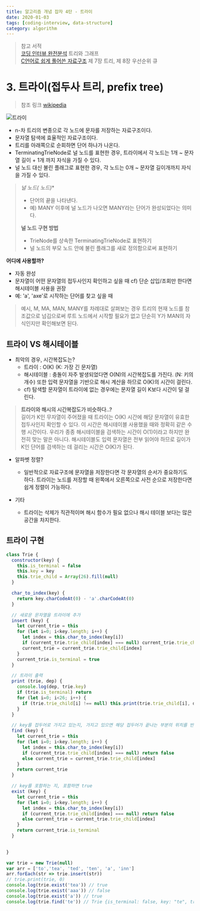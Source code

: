```yaml
---
title: 알고리즘 개념 잡자 4탄 - 트라이
date: 2020-01-03
tags: [coding-interview, data-structure]
category: algorithm
---
```


> 참고 서적<br/>
> [코딩 인터뷰 완전분석](https://www.aladin.co.kr/shop/wproduct.aspx?ItemId=115116545) 트리와 그래프<br/>
> [C언어로 쉽게 풀어쓴 자료구조](http://www.yes24.com/Product/Goods/69750539) 제 7장 트리, 제 8장 우선순위 큐

# 3. 트라이(접두사 트리, prefix tree)
> 참조 링크 [wikipedia](https://en.wikipedia.org/wiki/Trie)

![트라이](/assets/images/2020-01-03-img/4.png)

- n-차 트리의 변종으로 각 노드에 문자를 저장하는 자료구조이다.
- 문자열 탐색에 효율적인 자료구조이다.
- 트리를 아래쪽으로 순회하면 단어 하나가 나온다.
- TerminatingTrieNode로 널 노드를 표현한 경우, 트라이에서 각 노드는 1개 ~ 문자열 길이 + 1개 까지 자식을 가질 수 있다.
- 널 노드 대신 불린 플래그로 표현한 경우, 각 노드는 0개 ~ 문자열 길이개까지 자식을 가질 수 있다.

> **널 노드(* 노드)**
> - 단어의 끝을 나타낸다.
> - 예) MANY 이후에 널 노드가 나오면 MANY라는 단어가 완성되었다는 의미다.
>
> **널 노드 구현 방법**
> - TrieNode를 상속한 TerminatingTrieNode로 표현하기
> - 널 노드의 부모 노드 안에 불린 플래그를 새로 정의함으로써 표현하기

**어디에 사용할까?**
- 자동 완성
- 문자열이 어떤 문자열의 접두사인지 확인하고 싶을 때 <span class="clr-grey">cf) 단순 삽입/조회만 한다면 해시테이블 사용을 권장</span>
- 예: 'a', 'axe'로 시작하는 단어를 찾고 싶을 때

> 예시, M, MA, MAN, MANY를 차례대로 살펴보는 경우 트리의 현재 노드를 참조값으로 넘김으로써 루트 노드에서 시작할 필요가 없고 단순히 Y가 MAN의 자식인지만 확인해보면 된다.

## 트라이 VS 해시테이블

- 최악의 경우, 시간복잡도는?
  - 트라이 : O(K) (K: 가장 긴 문자열)
  - 해시테이블 : 충돌이 자주 발생되었다면 O(N)의 시간복잡도를 가진다. (N: 키의 개수) 또한 입력 문자열을 기반으로 해시 계산을 하므로 O(K)의 시간이 걸린다.
  -  cf) 탐색할 문자열이 트라이에 없는 경우에는 문자열 길이 K보다 시간이 덜 걸린다.

> **트라이와 해시의 시간복잡도가 비슷하다..?** <br/>
> 길이가 K인 무자열이 주어졌을 때 트라이는 O(K) 시간에 해당 문자열이 유효한 접두사인지 확인할 수 있다. 이 시간은 해시테이블 사용했을 때와 정확히 같은 수행 시간이다. 우리가 종종 해시테이블을 검색하는 시간이 O(1)이라고 하지만 완전히 맞는 말은 아니다. 해시테이블도 입력 문자열은 전부 읽어야 하므로 길이가 K인 단어를 검색하는 데 걸리는 시간은 O(K)가 된다.

- 알파벳 정렬?
  - 일반적으로 자료구조에 문자열을 저장한다면 각 문자열의 순서가 중요하기도 하다. 트라이는 노드를 저장할 때 왼쪽에서 오른쪽으로 사전 순으로 저장한다면 쉽게 정렬이 가능하다.

- 기타
  - 트라이는 삭제가 직관적이며 해시 함수가 필요 없으나 해시 테이블 보다는 많은 공간을 차지한다.

## 트라이 구현

```javascript
class Trie {
  constructor(key) {
    this.is_terminal = false
    this.key = key
    this.trie_child = Array(26).fill(null)    
  }

  char_to_index(key) {
    return key.charCodeAt(0) - 'a'.charCodeAt(0)
  }

  // 새로운 문자열을 트라이에 추가
  insert (key) {
    let current_trie = this
    for (let i=0; i<key.length; i++) {      
      let index = this.char_to_index(key[i])
      if (current_trie.trie_child[index] === null) current_trie.trie_child[index] = new Trie(key.slice(0, i+1))
      current_trie = current_trie.trie_child[index]   
    }
    current_trie.is_terminal = true
  }

  // 트라이 출력
  print (trie, dep) {
    console.log(dep, trie.key)
    if (trie.is_terminal) return
    for (let i=0; i<26; i++) {
      if (trie.trie_child[i] !== null) this.print(trie.trie_child[i], dep + 1)
    }
  }

  // key를 접두어로 가지고 있는지, 가지고 있으면 해당 접두어가 끝나는 부분의 위치를 반환
  find (key) {
    let current_trie = this
    for (let i=0; i<key.length; i++) {      
      let index = this.char_to_index(key[i])
      if (current_trie.trie_child[index] === null) return false
      else current_trie = current_trie.trie_child[index]   
    }
    return current_trie
  }

  // key를 포함하는 지, 포함하면 true
  exist (key) {
    let current_trie = this
    for (let i=0; i<key.length; i++) {      
      let index = this.char_to_index(key[i])
      if (current_trie.trie_child[index] === null) return false
      else current_trie = current_trie.trie_child[index]   
    }
    return current_trie.is_terminal
  }
  

}

var trie = new Trie(null)
var arr = ['to','tea', 'ted', 'ten', 'a', 'inn']
arr.forEach(str => trie.insert(str))
// trie.print(trie, 0)
console.log(trie.exist('tea')) // true
console.log(trie.exist('aaa')) // false
console.log(trie.exist('a')) // true
console.log(trie.find('te')) // Trie {is_terminal: false, key: "te", trie_child: Array(26)}

```